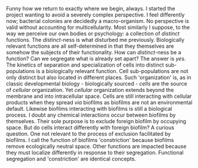 Funny how we return to exactly where we begin, always. I started the project wanting to avoid a severely complex perspective. I feel differently now; bacterial colonies are decidedly a macro-organism. No perspective is valid without accounting for multicellularity. Most similarly I suppose, to the way we perceive our own bodies or psychology: a collection of *distinct* functions.
The *distinct*-ness is what disturbed me previously. Biologically relevant functions are all self-determined in that they themselves are somehow the subjects of their functionality. How can *distinct*-ness be a function? Can we segregate what is already set apart?
The answer is *yes*. The kinetics of separation and specialization of cells into distinct sub-populations is a biologically relevant function. Cell sub-populations are not only distinct but also located in different places. Such 'organization' is, as in classic developmental biology - biologically sourced - *cells* are the source of *cellular* organization. Yet *cellular* organization extends beyond the membrane and into intracellular space. Cells are still interacting with cellular products when they spread *via* biofilms as biofilms are not an environmental default. Likewise biofilms interacting with biofilms is still a biological process. I doubt any chemical interactions occur between biofilms by themselves. Their sole purpose is to exclude foreign biofilm by occupying space.
But do cells interact differently with foreign biofilm? A curious question. One not relevant to the process of exclusion facilitated by biofilms. I call the function of biofilms 'constriction' because biofilms remove ecologically neutral space. Other functions are impacted because they must localize differently in response to their segregation. Functional segregation and 'constriction' are identical concepts.